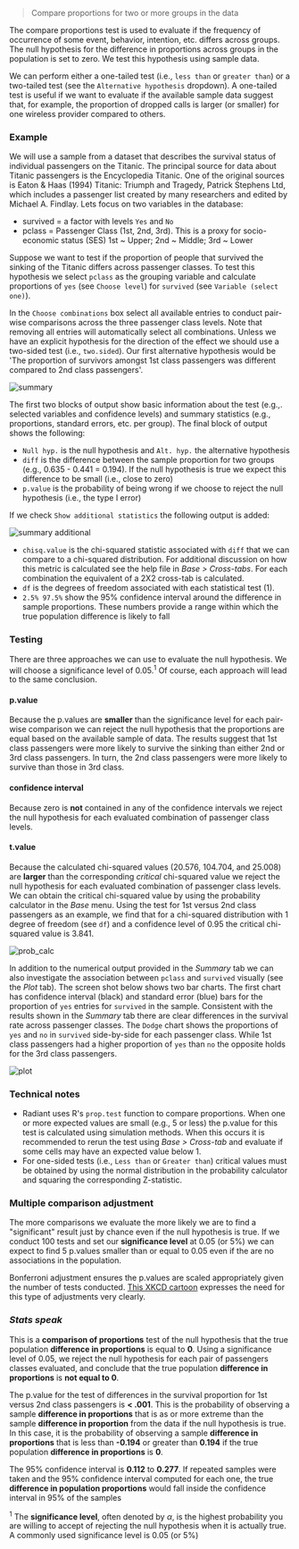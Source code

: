 > Compare proportions for two or more groups in the data

The compare proportions test is used to evaluate if the frequency of occurrence of some event, behavior, intention, etc. differs across groups. The null hypothesis for the difference in proportions across groups in the population is set to zero. We test this hypothesis using sample data.

We can perform either a one-tailed test (i.e., `less than` or `greater than`) or a two-tailed test (see the `Alternative hypothesis` dropdown). A one-tailed test is useful if we want to evaluate if the available sample data suggest that, for example, the proportion of dropped calls is larger (or smaller) for one wireless provider compared to others.

### Example

We will use a sample from a dataset that describes the survival status of individual passengers on the Titanic. The principal source for data about Titanic passengers is the Encyclopedia Titanic. One of the original sources is Eaton & Haas (1994) Titanic: Triumph and Tragedy, Patrick Stephens Ltd, which includes a passenger list created by many researchers and edited by Michael A. Findlay. Lets focus on two variables in the database:

- survived = a factor with levels `Yes` and `No`
- pclass = Passenger Class (1st, 2nd, 3rd). This is a proxy for socio-economic status (SES) 1st ~ Upper; 2nd ~ Middle; 3rd ~ Lower

Suppose we want to test if the proportion of people that survived the sinking of the Titanic differs across passenger classes. To test this hypothesis we select `pclass` as the grouping variable and calculate proportions of `yes` (see `Choose level`) for `survived` (see `Variable (select one)`).

In the `Choose combinations` box select all available entries to conduct pair-wise comparisons across the three passenger class levels. Note that removing all entries will automatically select all combinations. Unless we have an explicit hypothesis for the direction of the effect we should use a two-sided test (i.e., `two.sided`). Our first alternative hypothesis would be 'The proportion of survivors amongst 1st class passengers was different compared to 2nd class passengers'.

![summary](figures_quant/compare_props_summary.png)

The first two blocks of output show basic information about the test (e.g.,. selected variables and confidence levels) and summary statistics (e.g., proportions, standard errors, etc. per group). The final block of output shows the following:

* `Null hyp.` is the null hypothesis and `Alt. hyp.` the alternative hypothesis
* `diff` is the difference between the sample proportion for two groups (e.g., 0.635 - 0.441 = 0.194). If the null hypothesis is true we expect this difference to be small (i.e., close to zero)
* `p.value` is the probability of being wrong if we choose to reject the null hypothesis (i.e., the type I error)

If we check `Show additional statistics` the following output is added:

![summary additional](figures_quant/compare_props_summary_additional.png)

* `chisq.value` is the chi-squared statistic associated with `diff` that we can compare to a chi-squared distribution. For additional discussion on how this metric is calculated see the help file in _Base > Cross-tabs_. For each combination the equivalent of a 2X2 cross-tab is calculated.
* `df` is the degrees of freedom associated with each statistical test (1).
* `2.5% 97.5%` show the 95% confidence interval around the difference in sample proportions. These numbers provide a range within which the true population difference is likely to fall

### Testing

There are three approaches we can use to evaluate the null hypothesis. We will choose a significance level of 0.05.<sup>1</sup> Of course, each approach will lead to the same conclusion.

#### p.value

Because the p.values are **smaller** than the significance level for each pair-wise comparison we can reject the null hypothesis that the proportions are equal based on the available sample of data. The results suggest that 1st class passengers were more likely to survive the sinking than either 2nd or 3rd class passengers. In turn, the 2nd class passengers were more likely to survive than those in 3rd class.

#### confidence interval

Because zero is **not** contained in any of the confidence intervals we reject the null hypothesis for each evaluated combination of passenger class levels.

#### t.value

Because the calculated chi-squared values (20.576, 104.704, and 25.008) are **larger** than the corresponding _critical_ chi-squared value we reject the null hypothesis for each evaluated combination of passenger class levels. We can obtain the critical chi-squared value by using the probability calculator in the _Base_ menu. Using the test for 1st versus 2nd class passengers as an example, we find that for a chi-squared distribution with 1 degree of freedom (see `df`) and a confidence level of 0.95 the critical chi-squared value is 3.841.

![prob_calc](figures_quant/compare_props_prob_calc.png)

In addition to the numerical output provided in the _Summary_ tab we can also investigate the association between `pclass` and `survived` visually (see the _Plot_ tab). The screen shot below shows two bar charts. The first chart has confidence interval (black) and standard error (blue) bars for the proportion of `yes` entries for `survived` in the sample. Consistent with the results shown in the _Summary_ tab there are clear differences in the survival rate across passenger classes. The `Dodge` chart shows the proportions of `yes` and `no` in `survived` side-by-side for each passenger class. While 1st class passengers had a higher proportion of `yes` than `no` the opposite holds for the 3rd class passengers.

![plot](figures_quant/compare_props_plot.png)

### Technical notes

* Radiant uses R's `prop.test` function to compare proportions. When one or more expected values are small (e.g., 5 or less) the p.value for this test is calculated using simulation methods. When this occurs it is recommended to rerun the test using _Base > Cross-tab_ and evaluate if some cells may have an expected value below 1.
* For one-sided tests (i.e., `Less than` or `Greater than`) critical values must be obtained by using the normal distribution in the probability calculator and squaring the corresponding Z-statistic.

### Multiple comparison adjustment

The more comparisons we evaluate the more likely we are to find a "significant" result just by chance even if the null hypothesis is true. If we conduct 100 tests and set our **significance level** at 0.05 (or 5%) we can expect to find 5 p.values smaller than or equal to 0.05 even if the are no associations in the population.

Bonferroni adjustment ensures the p.values are scaled appropriately given the number of tests conducted. <a href="https://xkcd.com/882/" target="blank">This XKCD cartoon</a> expresses the need for this type of adjustments very clearly.

### _Stats speak_

This is a **comparison of proportions** test of the null hypothesis that the true population **difference in proportions** is equal to **0**. Using a significance level of 0.05, we reject the null hypothesis for each pair of passengers classes evaluated, and conclude that the true population **difference in proportions** is **not equal to 0**.

The p.value for the test of differences in the survival proportion for 1st versus 2nd class passengers is **< .001**. This is the probability of observing a sample **difference in proportions** that is as or more extreme than the sample **difference in proportion** from the data if the null hypothesis is true. In this case, it is the probability of observing a sample **difference in proportions** that is less than **-0.194** or greater than **0.194** if the true population **difference in proportions** is **0**.

The 95% confidence interval is **0.112** to **0.277**. If repeated samples were taken and the 95% confidence interval computed for each one, the true **difference in population proportions** would fall inside the confidence interval in 95% of the samples

<sup>1</sup> The **significance level**, often denoted by $\alpha$, is the highest probability you are willing to accept of rejecting the null hypothesis when it is actually true. A commonly used significance level is 0.05 (or 5%)

